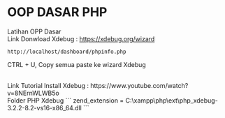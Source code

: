 # OOP DASAR PHP
 Latihan OPP Dasar
 <br>
 Link Donwload Xdebug : https://xdebug.org/wizard

 ```
 http://localhost/dashboard/phpinfo.php
```
 CTRL + U, Copy semua paste ke wizard Xdebug
 
 <br>
 Link Tutorial Install Xdebug : https://www.youtube.com/watch?v=8NErnWLWB5o
 <br>
 Folder PHP Xdebug
```
zend_extension = C:\xampp\php\ext\php_xdebug-3.2.2-8.2-vs16-x86_64.dll
```

 
